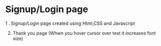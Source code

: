 # Signup/Login page
1 . Signup/Login page created using Html,CSS and Javascript


2. Thank you page (Whwn you hover cursor over text it increases font size)

